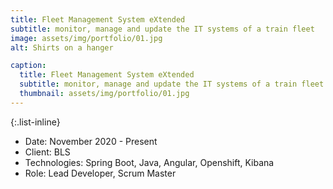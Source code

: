 ```yaml
---
title: Fleet Management System eXtended
subtitle: monitor, manage and update the IT systems of a train fleet
image: assets/img/portfolio/01.jpg
alt: Shirts on a hanger

caption:
  title: Fleet Management System eXtended
  subtitle: monitor, manage and update the IT systems of a train fleet
  thumbnail: assets/img/portfolio/01.jpg
---
```


{:.list-inline}
- Date: November 2020 - Present
- Client: BLS
- Technologies: Spring Boot, Java, Angular, Openshift, Kibana
- Role: Lead Developer, Scrum Master

